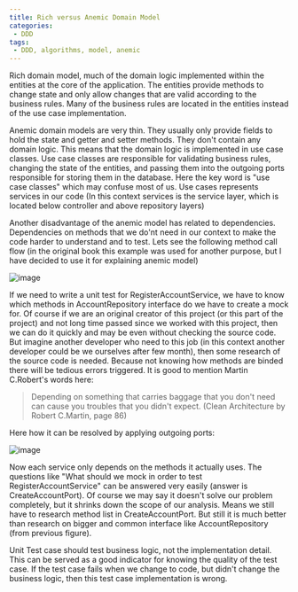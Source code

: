 ```yaml
---
title: Rich versus Anemic Domain Model
categories:
 - DDD
tags:
 - DDD, algorithms, model, anemic
---
```


Rich domain model, much of the domain logic implemented within the entities at the core of the application. The entities provide methods to change state and only allow changes that are valid according to the business rules. Many of the business rules are located in the entities instead of the use case implementation.


Anemic domain models are very thin. They usually only provide fields to hold the state and getter and setter methods. They don't contain any domain logic. This means that the domain logic is implemented in use case classes. Use case classes are responsible for validating business rules, changing the state of the entities, and passing them into the outgoing ports responsible for storing them in the database. Here the key word is "use case classes" which may confuse most of us. Use cases represents services in our code (In this context services is the service layer, which is located below  controller and above repository layers)


Another disadvantage of the anemic model has related to dependencies. Dependencies on methods that we do'nt need in our context to make the code harder to understand and to test. Lets see the following method call flow (in the original book this example was used for another purpose, but I have decided to use it for explaining anemic model)

![image](/assets/2020/dddd/figure-6-2.png)

If we need to write a unit test for RegisterAccountService, we have to know which methods in AccountRepository interface do we have to create a mock for. Of course if we are an original creator of this project (or this part of the project) and not long time passed since we worked with this project, then we can do it quickly and may be even without checking the source code. But imagine another developer who need to this job (in this context another developer could be we ourselves after few month), then some research of the source code is needed. Because not knowing how methods are binded there will be tedious errors triggered. It is good to mention Martin C.Robert's words here:

>
> Depending on something that carries baggage that you don't need can cause you
> troubles that you didn't expect. (Clean Architecture by Robert C.Martin, page 86)
>

Here how it can be resolved by applying outgoing ports:

![image](/assets/2020/dddd/figure-6-3.png)

Now each service only depends on the methods it actually uses. The questions like "What should we mock in order to test RegisterAccountService" can be answered very easily (answer is CreateAccountPort). Of course we may say it doesn't solve our problem completely, but it shrinks down the scope of our analysis. Means we still have to research method list in CreateAccountPort. But still it is much better than research on bigger and common interface like AccountRepository (from previous figure).


Unit Test case should test business logic, not the implementation detail. This can be served as a good indicator for knowing the quality of the test case. If the test case fails when we change to code, but didn't change the business logic, then this test case implementation is wrong.